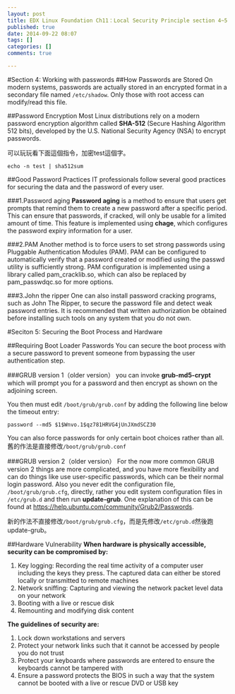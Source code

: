 ```yaml
---
layout: post
title: EDX Linux Foundation Ch11：Local Security Principle section 4~5
published: true
date: 2014-09-22 08:07
tags: []
categories: []
comments: true

---
```

#Section 4: Working with passwords
##How Passwords are Stored
 On modern systems, passwords are actually stored in an encrypted format in a secondary file named ```/etc/shadow```. Only those with root access can modify/read this file.

##Password Encryption
Most Linux distributions rely on a modern password encryption algorithm called **SHA-512** (Secure Hashing Algorithm 512 bits), developed by the U.S. National Security Agency (NSA) to encrypt passwords.

可以玩玩看下面這個指令，加密test這個字。
```
echo -n test | sha512sum
```

##Good Password Practices
IT professionals follow several good practices for securing the data and the password of every user.

###1.Password aging 
**Password aging** is a method to ensure that users get prompts that remind them to create a new password after a specific period. This can ensure that passwords, if cracked, will only be usable for a limited amount of time. This feature is implemented using **chage**, which configures the password expiry information for a user.



###2.PAM
Another method is to force users to set strong passwords using Pluggable Authentication Modules (PAM). PAM can be configured to automatically verify that a password created or modified using the passwd utility is sufficiently strong. PAM configuration is implemented using a library called pam_cracklib.so, which can also be replaced by pam_passwdqc.so for more options.

###3.John the ripper
One can also install password cracking programs, such as John The Ripper, to secure the password file and detect weak password entries. It is recommended that written authorization be obtained before installing such tools on any system that you do not own.

#Seciton 5: Securing the Boot Process and Hardware

##Requiring Boot Loader Passwords
You can secure the boot process with a secure password to prevent someone from bypassing the user authentication step. 

###GRUB version 1（older version）
you can invoke **grub-md5-crypt**  which will prompt you for a password and then encrypt as shown on the adjoining screen.

You then must edit ```/boot/grub/grub.conf``` by adding the following line below the timeout entry:
```
password --md5 $1$Wnvo.1$qz781HRVG4jUnJXmdSCZ30
```
You can also force passwords for only certain boot choices rather than all. 
舊的作法是直接修改```/boot/grub/grub.conf```

###GRUB version 2（older version）
For the now more common GRUB version 2 things are more complicated, and you have more flexibility and can do things like use user-specific passwords, which can be their normal login password.  Also you never edit the configuration file, ```/boot/grub/grub.cfg```, directly, rather you edit system configuration files in ```/etc/grub.d``` and then run **update-grub**. One explanation of this can be found at https://help.ubuntu.com/community/Grub2/Passwords.

新的作法不直接修改```/boot/grub/grub.cfg```，而是先修改```/etc/grub.d```然後跑update-grub。

##Hardware Vulnerability
**When hardware is physically accessible, security can be compromised by:**
1. Key logging: Recording the real time activity of a computer user including the keys they press. The captured data can either be stored locally or transmitted to remote machines
2. Network sniffing: Capturing and viewing the network packet level data on your network
3. Booting with a live or rescue disk
4. Remounting and modifying disk content

**The guidelines of security are:**
1. Lock down workstations and servers
2. Protect your network links such that it cannot be accessed by people you do not trust
3. Protect your keyboards where passwords are entered to ensure the keyboards cannot be tampered with
4. Ensure a password protects the BIOS in such a way that the system cannot be booted with a live or rescue DVD or USB key
